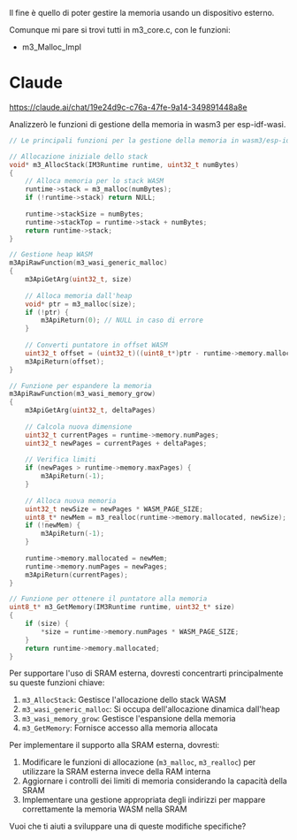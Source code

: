 Il fine è quello di poter gestire la memoria usando un dispositivo esterno.

Comunque mi pare si trovi tutti in m3_core.c, con le funzioni:
- m3_Malloc_Impl

# Claude

https://claude.ai/chat/19e24d9c-c76a-47fe-9a14-349891448a8e

Analizzerò le funzioni di gestione della memoria in wasm3 per esp-idf-wasi.

```c
// Le principali funzioni per la gestione della memoria in wasm3/esp-idf-wasi:

// Allocazione iniziale dello stack
void* m3_AllocStack(IM3Runtime runtime, uint32_t numBytes)
{
    // Alloca memoria per lo stack WASM
    runtime->stack = m3_malloc(numBytes);
    if (!runtime->stack) return NULL;
    
    runtime->stackSize = numBytes;
    runtime->stackTop = runtime->stack + numBytes;
    return runtime->stack;
}

// Gestione heap WASM
m3ApiRawFunction(m3_wasi_generic_malloc)
{
    m3ApiGetArg(uint32_t, size)
    
    // Alloca memoria dall'heap
    void* ptr = m3_malloc(size);
    if (!ptr) {
        m3ApiReturn(0); // NULL in caso di errore
    }
    
    // Converti puntatore in offset WASM
    uint32_t offset = (uint32_t)((uint8_t*)ptr - runtime->memory.mallocated);
    m3ApiReturn(offset);
}

// Funzione per espandere la memoria
m3ApiRawFunction(m3_wasi_memory_grow)
{
    m3ApiGetArg(uint32_t, deltaPages)
    
    // Calcola nuova dimensione
    uint32_t currentPages = runtime->memory.numPages;
    uint32_t newPages = currentPages + deltaPages;
    
    // Verifica limiti
    if (newPages > runtime->memory.maxPages) {
        m3ApiReturn(-1);
    }
    
    // Alloca nuova memoria
    uint32_t newSize = newPages * WASM_PAGE_SIZE;
    uint8_t* newMem = m3_realloc(runtime->memory.mallocated, newSize);
    if (!newMem) {
        m3ApiReturn(-1);
    }
    
    runtime->memory.mallocated = newMem;
    runtime->memory.numPages = newPages;
    m3ApiReturn(currentPages);
}

// Funzione per ottenere il puntatore alla memoria
uint8_t* m3_GetMemory(IM3Runtime runtime, uint32_t* size)
{
    if (size) {
        *size = runtime->memory.numPages * WASM_PAGE_SIZE;
    }
    return runtime->memory.mallocated;
}

```

Per supportare l'uso di SRAM esterna, dovresti concentrarti principalmente su queste funzioni chiave:

1. `m3_AllocStack`: Gestisce l'allocazione dello stack WASM
2. `m3_wasi_generic_malloc`: Si occupa dell'allocazione dinamica dall'heap
3. `m3_wasi_memory_grow`: Gestisce l'espansione della memoria
4. `m3_GetMemory`: Fornisce accesso alla memoria allocata

Per implementare il supporto alla SRAM esterna, dovresti:

1. Modificare le funzioni di allocazione (`m3_malloc`, `m3_realloc`) per utilizzare la SRAM esterna invece della RAM interna
2. Aggiornare i controlli dei limiti di memoria considerando la capacità della SRAM
3. Implementare una gestione appropriata degli indirizzi per mappare correttamente la memoria WASM nella SRAM

Vuoi che ti aiuti a sviluppare una di queste modifiche specifiche?